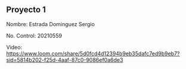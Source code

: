## Proyecto 1 

Nombre: Estrada Dominguez Sergio

No. Control: 20210559

Video: https://www.loom.com/share/5d0fcd4d12394b9eb35dafc7ed9b9eb7?sid=5814b202-f25d-4aaf-87c0-9086ef0a6de3


